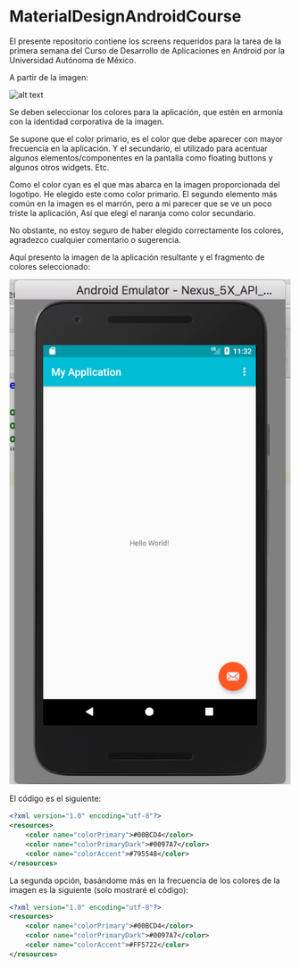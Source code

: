 # MaterialDesignAndroidCourse
El presente repositorio contiene los screens requeridos para la tarea de la primera semana del Curso de Desarrollo de Aplicaciones en Android por la Universidad Autónoma de México.

A partir de la imagen:

![alt text](https://d3c33hcgiwev3.cloudfront.net/imageAssetProxy.v1/o9aN7gWSEeaaqg5MSeYjIQ_521424d79698bfb8722baa94062502d9_revisionporpares1_Curso3.png?expiry=1510531200000&hmac=zUw4UVe4gCDM8Yl7JCwkkeY_GcPs7LZ7YxW0HdugFCY)

Se deben seleccionar los colores para la aplicación, que estén en armonía con la identidad corporativa de la imagen.

Se supone que el color primario, es el color que debe aparecer con mayor frecuencia en la aplicación. Y el secundario, el utilizado para acentuar algunos elementos/componentes en la pantalla como floating buttons y algunos otros widgets. Etc.

Como el color cyan es el que mas abarca en la imagen proporcionada del logotipo. He elegido este como color primario. El segundo elemento más común en la imagen es el marrón, pero a mi parecer que se ve un poco triste la aplicación, Así que elegí el naranja como color secundario.

No obstante, no estoy seguro de haber elegido correctamente los colores, agradezco cualquier comentario o sugerencia.

Aquí presento la imagen de la aplicación resultante y el fragmento de colores seleccionado:

![alt text](https://raw.githubusercontent.com/hugounavez/materialDesignAndroidCourse/master/firstScreenMaterialPalette.png)

El código es el siguiente:

```xml
<?xml version="1.0" encoding="utf-8"?>
<resources>
    <color name="colorPrimary">#00BCD4</color>
    <color name="colorPrimaryDark">#0097A7</color>
    <color name="colorAccent">#795548</color>
</resources>

```

La segunda opción, basándome más en la frecuencia de los colores de la imagen es la siguiente (solo mostraré el código):


```xml
<?xml version="1.0" encoding="utf-8"?>
<resources>
    <color name="colorPrimary">#00BCD4</color>
    <color name="colorPrimaryDark">#0097A7</color>
    <color name="colorAccent">#FF5722</color>
</resources>

```
